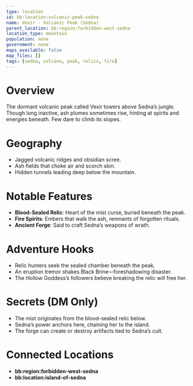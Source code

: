 ```yaml
---
type: location
id: bb:location:volcanic-peak-sedna
name: Vexir - Volcanic Peak (Sedna)
parent_location: bb:region:forbidden-west-sedna
location_type: mountain
population: none
government: none
maps_available: false
map_files: []
tags: [sedna, volcano, peak, relics, fire]
---
```


# Overview
The dormant volcanic peak called Vexir towers above Sedna’s jungle. Though long inactive, ash plumes sometimes rise, hinting at spirits and energies beneath. Few dare to climb its slopes.

# Geography
- Jagged volcanic ridges and obsidian scree.  
- Ash fields that choke air and scorch skin.  
- Hidden tunnels leading deep below the mountain.  

# Notable Features
- **Blood-Sealed Relic**: Heart of the mist curse, buried beneath the peak.  
- **Fire Spirits**: Embers that walk the ash, remnants of forgotten rituals.  
- **Ancient Forge**: Said to craft Sedna’s weapons of wrath.  

# Adventure Hooks
- Relic hunters seek the sealed chamber beneath the peak.  
- An eruption tremor shakes Black Brine—foreshadowing disaster.  
- The Hollow Goddess’s followers believe breaking the relic will free her.  

# Secrets (DM Only)
- The mist originates from the blood-sealed relic below.  
- Sedna’s power anchors here, chaining her to the island.  
- The forge can create or destroy artifacts tied to Sedna’s cult.  

# Connected Locations
- **bb:region:forbidden-west-sedna**
- **bb:location:island-of-sedna**
